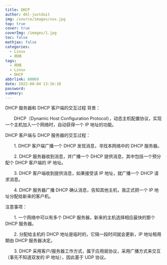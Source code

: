 ```yaml
---
title: DHCP
author: dkl-justdoit
img: /source/images/xxx.jpg
top: true
cover: true
coverImg: /images/1.jpg
toc: false
mathjax: false
categories:
  - Linux
  - 网络
tags:
  - 网络
  - Linux
  - DHCP
abbrlink: 60069
date: 2022-08-04 13:16:10
password:
summary:
---
```


 DHCP 服务器和 DHCP 客户端的交互过程
背景：


　　DHCP（Dynamic Host Configuration Protocol），动态主机配置协议，实现一个主机加入一个网络时，自动获得一个 IP 地址的功能。


DHCP 客户端与 DHCP 服务器的交互过程：

  　　1. DHCP 客户端广播一个 DHCP 发现消息，寻找本网络中的 DHCP 服务器。

  　　2. DHCP 服务器收到消息，并广播一个 DHCP 提供消息，其中包括一个预分配个 DHCP 客户端的 IP 地址。

  　　3. DHCP 客户端收到提供消息，如果接受该 IP 地址，就广播一个 DHCP 请求消息。

  　　4. DHCP 服务器广播 DHCP 确认消息，告知其他主机，我正式把一个 IP 地址分配给新来的客户机。

 


注意事项：

  　　1. 一个网络中可以有多个 DHCP 服务器，新来的主机选择相应最快的那个 DHCP 服务器。

  　　2. 分配给主机的 DHCP 地址是临时的，它隔一段时间就会更新，IP 地址租用期由 DHCP 服务器决定。

  　　3. DHCP 采用客户/服务器工作方式，属于应用层协议，采用广播方式来交互（事先不知道双发的 IP 地址），因此基于 UDP 协议。

